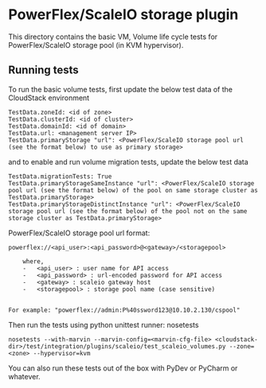 # PowerFlex/ScaleIO storage plugin

This directory contains the basic VM, Volume life cycle tests for PowerFlex/ScaleIO storage pool (in KVM hypervisor).

## Running tests

To run the basic volume tests, first update the below test data of the CloudStack environment

```
TestData.zoneId: <id of zone>
TestData.clusterId: <id of cluster>
TestData.domainId: <id of domain>
TestData.url: <management server IP>
TestData.primaryStorage "url": <PowerFlex/ScaleIO storage pool url (see the format below) to use as primary storage>
```

and to enable and run volume migration tests, update the below test data

```
TestData.migrationTests: True
TestData.primaryStorageSameInstance "url": <PowerFlex/ScaleIO storage pool url (see the format below) of the pool on same storage cluster as TestData.primaryStorage>
TestData.primaryStorageDistinctInstance "url": <PowerFlex/ScaleIO storage pool url (see the format below) of the pool not on the same storage cluster as TestData.primaryStorage>
```

PowerFlex/ScaleIO storage pool url format:

```
powerflex://<api_user>:<api_password>@<gateway>/<storagepool>

    where,
    -	<api_user> : user name for API access
    -	<api_password> : url-encoded password for API access
    -	<gateway> : scaleio gateway host
    -	<storagepool> : storage pool name (case sensitive)


For example: "powerflex://admin:P%40ssword123@10.10.2.130/cspool"
```

Then run the tests using python unittest runner: nosetests

```
nosetests --with-marvin --marvin-config=<marvin-cfg-file> <cloudstack-dir>/test/integration/plugins/scaleio/test_scaleio_volumes.py --zone=<zone> --hypervisor=kvm
```

You can also run these tests out of the box with PyDev or PyCharm or whatever.
